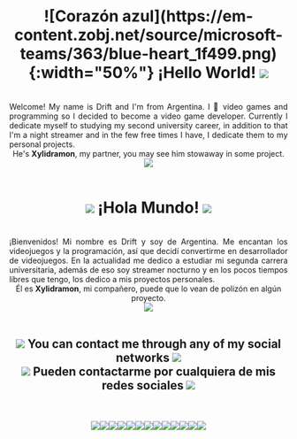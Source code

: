 <div align="center"><h1>![Corazón azul](https://em-content.zobj.net/source/microsoft-teams/363/blue-heart_1f499.png){:width="50%"} ¡Hello World! <img src="https://cdn.discordapp.com/attachments/860647425000472586/916969244271476746/heart.png"></h1>
  </div> <br>
<div align="justify">
Welcome! My name is Drift and I'm from Argentina. I 💙 video games and programming so I decided to become a video game developer. Currently I dedicate myself to studying my second university career, in addition to that I'm a night streamer and in the few free times I have, I dedicate them to my personal projects.<br>
</div>
<div align="center">
He's <b>Xylidramon</b>, my partner, you may see him stowaway in some project.<br>
<img src="https://cdn.discordapp.com/attachments/860647425000472586/952698651325628526/Xylidramon_HELLO.gif">
</div><br>

<div align="center"><h1><img src="https://cdn.discordapp.com/attachments/860647425000472586/916969244271476746/heart.png"> ¡Hola Mundo! <img src="https://cdn.discordapp.com/attachments/860647425000472586/916969244271476746/heart.png"></h1>
  </div> <br>
<div align="justify">
¡Bienvenidos! Mi nombre es Drift y soy de Argentina. Me encantan los videojuegos y la programación, así que decidí convertirme en desarrollador de videojuegos. En la actualidad me dedico a estudiar mi segunda carrera universitaria, además de eso soy streamer nocturno y en los pocos tiempos libres que tengo, los dedico a mis proyectos personales.<br>
</div>
<div align="center">
Él es <b>Xylidramon</b>, mi compañero, puede que lo vean de polizón en algún proyecto.<br>
<img src="https://cdn.discordapp.com/attachments/860647425000472586/916956070872772648/Xylidramon_HOLA.gif">
</div><br>
<div align="center"><h2><img src="https://cdn.discordapp.com/attachments/860647425000472586/916969244271476746/heart.png"> You can contact me through any of my social networks <img src="https://cdn.discordapp.com/attachments/860647425000472586/916969244271476746/heart.png"><br><img src="https://cdn.discordapp.com/attachments/860647425000472586/916969244271476746/heart.png"> Pueden contactarme por cualquiera de mis redes sociales <img src="https://cdn.discordapp.com/attachments/860647425000472586/916969244271476746/heart.png"></h2><br>
  </div> <br>
  
  
<div align="center"><a target="_blank" href="https://discord.com/invite/3JNFfhy"><img aling="left" src="https://img.icons8.com/clouds/100/000000/discord.png"/></a><a target="_blank" href="https://t.me/Zhraxta"><img aling="left" src="https://img.icons8.com/clouds/100/000000/sent.png"/></a><a target="_blank" href="https://twitter.com/OptimusDrift"><img src="https://img.icons8.com/clouds/100/000000/twitter-circled.png"/></a><a target="_blank" href="https://www.twitch.tv/optimusdrift"><img src="https://img.icons8.com/clouds/100/000000/twitch-wordmark.png"/></a><a target="_blank" href="https://www.instagram.com/optimus_drift/"><img src="https://img.icons8.com/clouds/100/000000/instagram-new--v1.png"/></a><a target="_blank" href="https://www.reddit.com/user/optimusdrift/?sort=new"><img src="https://img.icons8.com/clouds/100/000000/reddit.png"/></a><a target="_blank" href="mailto:optimusdriftinter@gmail.com"><img src="https://img.icons8.com/clouds/100/000000/gmail-new.png"/></a><a target="_blank" href="https://steamcommunity.com/id/optimusdrift/"><img src="https://img.icons8.com/clouds/100/000000/steam.png"/></a><a target="_blank" href="https://ko-fi.com/optimusdrift"><img src="https://img.icons8.com/clouds/100/000000/kawaii-coffee.png"/></a><a target="_blank" href="https://youtube.com/@OptimusDrift"><img aling="left" src="https://img.icons8.com/clouds/100/000000/youtube-play.png"/><a target="_blank" href="https://www.linkedin.com/in/optimusdrift/"><img aling="left" src="https://img.icons8.com/clouds/100/000000/linkedin.png"/><a target="_blank" href="https://www.tiktok.com/@optimusdrifttk"><img aling="left" src="https://img.icons8.com/clouds/100/000000/tiktok.png"/><a target="_blank" href="https://bsky.app/profile/optimusdrift.art"><img aling="left" src="https://img.icons8.com/clouds/100/clouds.png"/></div>
<!--<a href="https://play.google.com/store/apps/developer?id=Brandon+Urigo"><img aling="left" src="https://img.icons8.com/clouds/100/000000/google-play.png"/>--> 
